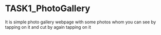 # TASK1_PhotoGallery
It is simple photo gallery webpage with some photos whom you can see by tapping on it and cut by again tapping on it 

